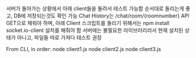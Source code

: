 서버가 돌아가는 상황에서 아래 client들을 돌려서 테스트 가능함
순서대로 돌리는게 좋고, DB에 저장되는것도 확인 가능
Chat History는 /chat/room/{roomnumber} API GET으로 채워야 하며,
아래 Client 스크립트를 돌리기 위해서는 npm install socket.io-client 설치를 해줘야 함
서버에는 불필요한 라이브러리라서 현재 설치된 상태가 아니고, 파일들 따로 가져다 테스트 권장

From CLI, in order:
node client1.js
node client2.js
node client3.js